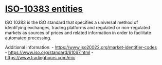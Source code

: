 
# [ISO-10383 entities](https://en.wikipedia.org/wiki/Market_Identifier_Code)

ISO 10383 is the ISO standard that specifies a universal method of identifying exchanges, trading platforms and regulated or non-regulated markets as sources of prices and related information in order to facilitate automated processing.

Additional information:
    - <https://www.iso20022.org/market-identifier-codes>
    - <https://www.iso.org/standard/61067.html>
    - <https://www.tradinghours.com/mic>
